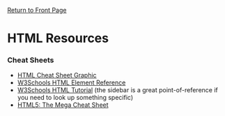 [Return to Front Page](README.md)

# HTML Resources

### Cheat Sheets
* [HTML Cheat Sheet Graphic](https://websitesetup.org/wp-content/uploads/2019/08/HTML-CHEAT-SHEET.png)
* [W3Schools HTML Element Reference](https://www.w3schools.com/tags/)
* [W3Schools HTML Tutorial](https://www.w3schools.com/html/) (the sidebar is a great point-of-reference if you need to look up something specific)
* [HTML5: The Mega Cheat Sheet](https://makeawebsitehub.com/wp-content/uploads/2015/06/HTML5-Mega-Cheat-Sheet-A4-Print-ready.pdf)